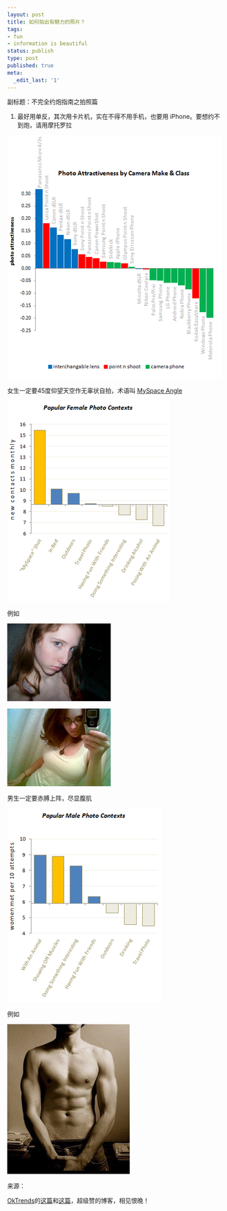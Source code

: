 ```yaml
---
layout: post
title: 如何拍出有魅力的照片？
tags:
- fun
- information is beautiful
status: publish
type: post
published: true
meta:
  _edit_last: '1'
---
```

副标题：不完全约炮指南之拍照篇

1. 最好用单反，其次用卡片机，实在不得不用手机，也要用 iPhone。要想约不到炮，请用摩托罗拉

![](/images/2013/01/PerformanceByCameraModel.png)

女生一定要45度仰望天空作无辜状自拍，术语叫 [MySpace Angle](http://www.urbandictionary.com/define.php?term=myspace%20angle)

![](/images/2013/01/female_photo_contexts2.png)

例如

![](/images/2013/01/myspace1.png)

![](/images/2013/01/myspace2.png)

男生一定要赤膊上阵，尽显腹肌

![](/images/2013/01/male_photo_contexts2.png)

例如

![](/images/2013/01/abs_example.png)

来源：

[OkTrends](http://blog.okcupid.com/)的[这篇](http://blog.okcupid.com/index.php/dont-be-ugly-by-accident)和[这篇](http://blog.okcupid.com/index.php/the-4-big-myths-of-profile-pictures/)，超级赞的博客，相见恨晚！
